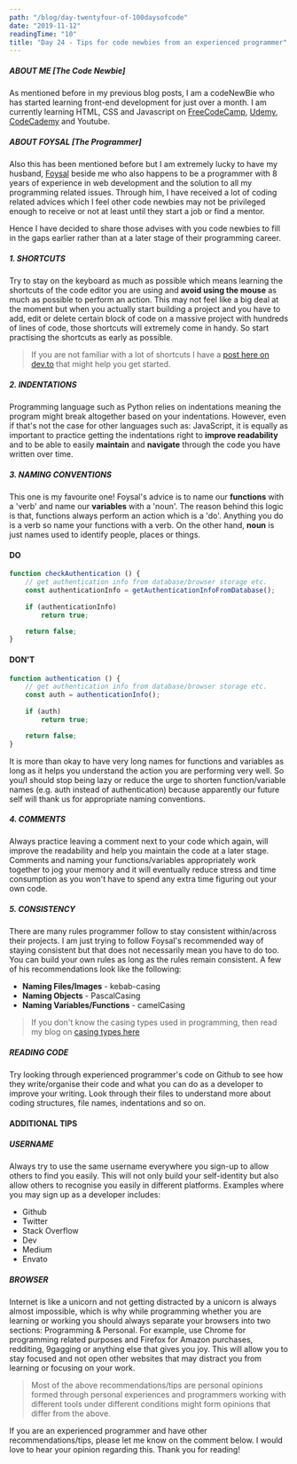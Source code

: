 ```yaml
---
path: "/blog/day-twentyfour-of-100daysofcode"
date: "2019-11-12"
readingTime: "10"
title: "Day 24 - Tips for code newbies from an experienced programmer"
---
```


##### ABOUT ME [The Code Newbie]  
As mentioned before in my previous blog posts, I am a codeNewBie who has started learning front-end development for just over a month. I am currently learning HTML, CSS and Javascript on [FreeCodeCamp](https://www.freecodecamp.org/), [Udemy](https://www.udemy.com/), [CodeCademy](https://www.codecademy.com/learn) and Youtube. 

##### ABOUT FOYSAL [The Programmer]
Also this has been mentioned before but I am extremely lucky to have my husband, [Foysal](https://foysal.it) beside me who also happens to be a programmer with 8 years of experience in web development and the solution to all my programming related issues. Through him, I have received a lot of coding related advices which I feel other code newbies may not be privileged enough to receive or not at least until they start a job or find a mentor.

Hence I have decided to share those advises with you code newbies to fill in the gaps earlier rather than at a later stage of their programming career. 

##### 1. SHORTCUTS

Try to stay on the keyboard as much as possible which means learning the shortcuts of the code editor you are using and **avoid using the mouse** as much as possible to perform an action. This may not feel like a big deal at the moment but when you actually start building a project and you have to add, edit or delete certain block of code on a massive project with hundreds of lines of code, those shortcuts will extremely come in handy. So start practising the shortcuts as early as possible. 

> If you are not familiar with a lot of shortcuts I have a [post here on dev.to](https://dev.to/iraamoni/vs-code-shortcuts-for-code-newbies-mac-windows-gif-h6c) that might help you get started. 

##### 2. INDENTATIONS

Programming language such as Python relies on indentations meaning the program might break altogether based on your indentations. However, even if that's not the case for other languages such as: JavaScript, it is equally as important to practice getting the indentations right to **improve readability** and to be able to easily **maintain** and **navigate** through the code you have written over time.

##### 3. NAMING CONVENTIONS 

This one is my favourite one! Foysal's advice is to name our **functions** with a 'verb' and name our **variables** with a 'noun'. The reason behind this logic is that, functions always perform an action which is a 'do'. Anything you do is a verb so name your functions with a verb. On the other hand, **noun** is just names used to identify people, places or things. 

#### DO 

``` javascript
function checkAuthentication () {
	// get authentication info from database/browser storage etc.
	const authenticationInfo = getAuthenticationInfoFromDatabase();
	
	if (authenticationInfo)
		return true;

	return false;
}
```

#### DON'T
``` javascript
function authentication () {
	// get authentication info from database/browser storage etc.
	const auth = authenticationInfo();
	
	if (auth)
		return true;

	return false;
}
```

It is more than okay to have very long names for functions and variables as long as it helps you understand the action you are performing very well. So you/I should stop being lazy or reduce the urge to shorten function/variable names (e.g. auth instead of authentication) because apparently our future self will thank us for appropriate naming conventions. 

##### 4. COMMENTS 

Always practice leaving a comment next to your code which again, will improve the readability and help you maintain the code at a later stage.  Comments and naming your functions/variables appropriately work together to jog your memory and it will eventually reduce stress and time consumption as you won't have to spend any extra time figuring out your own code.
  

##### 5. CONSISTENCY

There are many rules programmer follow to stay consistent within/across their projects. I am just trying to follow Foysal's recommended way of staying consistent but that does not necessarily mean you have to do too. You can build your own rules as long as the rules remain consistent. A few of his recommendations look like the following: 

- **Naming Files/Images** - kebab-casing
- **Naming Objects** - PascalCasing
- **Naming Variables/Functions** - camelCasing

> If you don't know the casing types used in programming, then read my blog on [casing types here](https://dev.to/iraamoni/common-casing-types-in-programming-2ham)

##### READING CODE 

Try looking through experienced programmer's code on Github to see how they write/organise their code and what you can do as a developer to improve your writing. Look through their files to understand more about coding structures, file names, indentations and so on. 

#### ADDITIONAL TIPS

##### USERNAME 

Always try to use the same username everywhere you sign-up to allow others to find you easily. This will not only build your self-identity but also allow others to recognise you easily in different platforms. Examples where you may sign up as a developer includes: 
- Github 
- Twitter 
- Stack Overflow
- Dev
- Medium
- Envato

##### BROWSER

Internet is like a unicorn and not getting distracted by a unicorn is always almost impossible, which is why while programming whether you are learning or working you should always separate your browsers into two sections: Programming & Personal. For example, use Chrome for programming related purposes and Firefox for Amazon purchases, redditing, 9gagging or anything else that gives you joy. This will allow you to stay focused and not open other websites that may distract you from learning or focusing on your work.


> Most of the above recommendations/tips are personal opinions formed through personal experiences and programmers working with different tools under different conditions might form opinions that differ from the above.

If you are an experienced programmer and have other recommendations/tips, please let me know on the comment below. I would love to hear your opinion regarding this. Thank you for reading!
